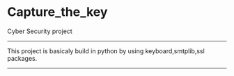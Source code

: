 # Capture_the_key
Cyber Security project
********************************************************************************
This project is basicaly build in python by using keyboard,smtplib,ssl packages.
********************************************************************************
